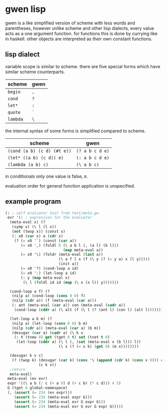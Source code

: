 # gwen lisp

gwen is a like simplified version of scheme with less words and
parentheses, however unlike scheme and other lisp dialects, every
value acts as a one argument function. for functions this is done
by currying like in haskell. other objects are interpreted as their
own constant functions.

## lisp dialect

variable scope is similar to scheme. there are five special forms
which have similar scheme counterparts.

|  scheme  | gwen |
|----------|------|
| `begin`  | `,`  |
| `cond`   | `?`  |
| `let*`   | `:`  |
| `quote`  | <code>&#96;</code> |
| `lambda` | <code>&#92;</code> |

the internal syntax of some forms is simplified compared to scheme.

|  scheme                     | gwen             |
|-----------------------------|------------------|
| `(cond (a b) (c d) (#t e))` | `(? a b c d e)`  |
| `(let* ((a b) (c d)) e)`    | `(: a b c d e)`  |
| `(lambda (a b) c)`          | <code>(&#92; a b c)</code> |

in conditionals only one value is false, `0`.

evaluation order for general function application is unspecified.

## example program

```lisp
(: ; self evaluator test from test/meta.gw
 evr '(: ; expression for the evaluator
  (meta-eval x) (?
   (symp x) (\ l (l x))
   (not (twop x)) (const x)
   (: x0 (car x) a (cdr x)
    (? (= x0 '`) (const (car a))
       (= x0 ',) (foldl 0 (\ a b l (, (a l) (b l)))
                          (map meta-eval a))
       (= x0 '\) (foldr (meta-eval (last a))
                        (\ a f l x (f (\ y (? (= y a) x (l y)))))
                        (init a))
       (= x0 '?) (cond-loop a id)
       (= x0 ':) (let-loop a id)
       (: y (map meta-eval x)
        (\ l (foldl id id (map (\ x (x l)) y)))))))

  (cond-loop a f) (?
   (nilp a) (cond-loop (cons 0 0) f)
   (nilp (cdr a)) (f (meta-eval (car a)))
   (: ant (meta-eval (car a)) con (meta-eval (cadr a))
    (cond-loop (cddr a) (\ alt (f (\ l (? (ant l) (con l) (alt l))))))))

  (let-loop a b m) (?
   (nilp a) (let-loop (cons 0 0) b m)
   (nilp (cdr a)) (meta-eval (car a) (b m))
   (desugar (car a) (cadr a) (\ k v
    (: t (tnew 0) get (tget 0 t) set (tset t 0)
     (let-loop (cddr a) (\ l (, (set (meta-eval v (b l))) l))
                        (\ x (? (= x k) (get 0) (m x))))))))

  (desugar k v c)
   (? (twop k) (desugar (car k) (cons '\ (append (cdr k) (cons v 0))) c)
               (c k v))
  ;return
  meta-eval)
 meta-eval (ev evr)
 expr '((\ a b (: c (+ a 9) d (+ c b) (* c d))) 4 5)
 G (tget 0 global-namespace)
 (, (assert (= 234 (ev expr)))
    (assert (= 234 (meta-eval expr G)))
    (assert (= 234 (meta-eval evr G expr G)))
    (assert (= 234 (meta-eval evr G evr G expr G)))))
```
